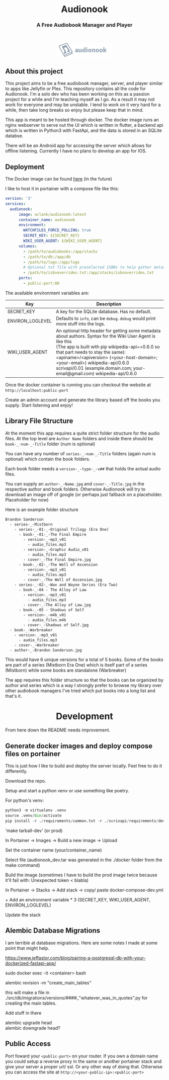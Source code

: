 <h1 align="center">Audionook</h1>
<h3 align="center">A Free Audiobook Manager and Player</h3>

<br/>

<p align="center">
<img alt="Logo Banner" src="https://raw.githubusercontent.com/aclank/audionook/main/web/flutter/assets/images/home_logo.png"/>

## About this project
This project aims to be a free audiobook manager, server, and player similar to apps like Jellyfin or Plex. This repository contains all the code for Audionook. I'm a solo dev who has been working on this as a passion project for a while and I'm teaching myself as I go. As a result it may not work for everyone and may be unstable. I tend to work on it very hard for a while, then take long breaks so enjoy but please keep that in mind. 

This app is meant to be hosted through docker. The docker image runs an nginx webserver to serve out the UI which is written in flutter, a backend api which is written in Python3 with FastApi, and the data is stored in an SQLite databse.

There will be an Android app for accessing the server which allows for offline listening. Currently I have no plans to develop an app for IOS.

## Deployment
The Docker image can be found [here](https://hub.docker.com/r/aclank/audionook) (in the future)

I like to host it in portainer with a compose file like this:

```yaml
version: '3'
services:
  audionook:
      image: aclank/audionook:latest
      container_name: audionook
      environment:
        WATCHFILES_FORCE_POLLING: true
        SECRET_KEY: ${SECRET_KEY}
        WIKI_USER_AGENT: ${WIKI_USER_AGENT}
      volumes:
        - /path/to/audiobooks:/app/stacks
        - /path/to/db:/app/db
        - /path/to/logs:/app/logs
        # Optional txt file with preselected ISBNs to help gather metadata
        - /path/to/isbnoverrides.txt:/app/stacks/isbnoverrides.txt
      ports:
        - public-port:80
```

The available environment variables are:

| Key | Description |
| --- | --- |
| SECRET_KEY | A key for the SQLite database. Has no default. |
| ENVIRON_LOGLEVEL | Defaults to `info`, can be `debug`. `debug` would print more stuff into the logs. | 
| WIKI_USER_AGENT | An optional http header for getting some metadata about authors. Syntax for the Wiki User Agent is like this <br/> (The app is built with pip wikipedia-api==0.6.0 so that part needs to stay the same): <br/> \<apiname>/\<apiversion> (\<your-host-domain>; \<your-email>) wikipedia-api/0.6.0 <br/> scrivapi/0.01 (example.domain.com; <span>your-email@gmail</span>.com) wikipedia-api/0.6.0 | 

Once the docker container is running you can checkout the website at `http://localhost:public-port`

Create an admin account and generate the library based off the books you supply. Start listening and enjoy!

## Library File Structure
At the moment this app requires a quite strict folder structure for the audio files. At the top level are `Author Name` folders and inside there should be `book-_-num-_-Title` folder (num is optional)

You can have any number of `series-_-num-_-Title` folders (again num is optional) which contain the book folders. 

Each book folder needs a `version-_-type-_-v##` that holds the actual audio files. 

You can supply an `author-_-Name.jpg` and `cover-_-Title.jpg` in the respective author and book folders. Otherwise Audionook will try to download an image off of google (or perhaps just fallback on a placeholder. Placeholder for now)

Here is an example folder structure
```
Brandon Sanderson
  - series-_-Mistborn
    - series-_-01-_-Original Trilogy (Era One)
      - book-_-01-_-The Final Empire
        - version-_-mp3_v01
          - audio_files.mp3
        - version-_-Graphic Audio_v01
          - audio_files.mp3
        - cover-_-The Final Empire.jpg
      - book-_-02-_-The Well of Ascension
        - version-_-mp3_v01
          - audio_files.mp3
        - cover-_-The Well of Ascension.jpg
    - series-_-02-_-Wax and Wayne Series (Era Two)
      - book-_-04 - The Alloy of Law
        - version-_-mp3_v01
          - audio_files.mp3
        - cover-_-The Alloy of Law.jpg
      - book-_-05 - Shadows of Self
        - version-_-m4b_v01
          - audio_files.m4b
        - cover-_-Shadows of Self.jpg
  - book-_-Warbreaker
    - version-_-mp3_v01
      - audio_files.mp3
    - cover-_-Warbreaker
  - author-_-Brandon Sanderson.jpg
```

This would have 6 unique versions for a total of 5 books. Some of the books are part of a series (Mistborn Era One) which is itself part of a series (Mistborn) while some books are standalone (Warbreaker)

The app requires this folder structure so that the books can be organized by author and series which is a way I strongly prefer to browse my library over other audiobook managers I've tried which put books into a long list and that's it. 

<h1 align="center">Development</h1>

From here down the README needs improvement.
## Generate docker images and deploy compose files on portainer
This is just how I like to build and deploy the server locally. Feel free to do it differently.

Download the repo.

Setup and start a python venv or use something like poetry.

For python's venv:

```python
python3 -m virtualenv .venv
source .venv/bin/activate
pip install -r ./requirements/common.txt -r ./scrivapi/requirements/develop.txt
```

'make tarball-dev' (or prod)

In Portainer -> Images -> Build a new image -> Upload

Set the container name (your/container_name)

Select file (audionook_dev.tar was generated in the ./docker folder from the make command)

Build the image (sometimes I have to build the prod image twice because it'll fail with: Unexpected token < blabla)

In Portainer -> Stacks -> Add stack -> copy/ paste docker-compose-dev.yml

\+ Add an environment variable * 3 (SECRET_KEY, WIKI_USER_AGENT, ENVIRON_LOGLEVEL)

Update the stack

## Alembic Database Migrations
I am terrible at database migrations. Here are some notes I made at some point that might help.

https://www.jeffastor.com/blog/pairing-a-postgresql-db-with-your-dockerized-fastapi-app/

sudo docker exec -it \<container> bash

alembic revision -m "create_main_tables"

this will make a file in ./src/db/migrations/versions/####_"whatever_was_in_quotes".py for creating the main tables.

Add stuff in there

alembic upgrade head<br/>
alembic downgrade head?

## Public Access
Port foward your `<public-port>` on your router. If you own a domain name you could setup a reverse proxy in the same or another portainer stack and give your server a proper url/ ssl. Or any other way of doing that. Otherwise you can access the site at `http://<your-public-ip>:<public-port>`
